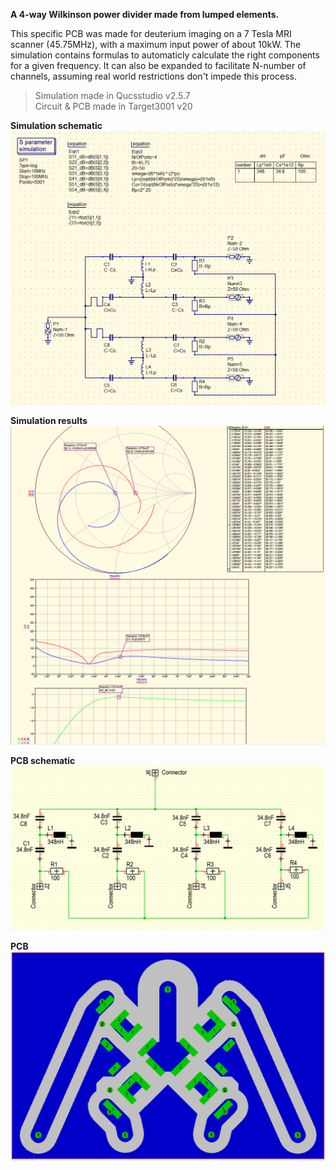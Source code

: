 **A 4-way Wilkinson power divider made from lumped elements.**

This specific PCB was made for deuterium imaging on a 7 Tesla MRI scanner (45.75MHz), with a maximum input power of about 10kW.
The simulation contains formulas to automaticly calculate the right components for a given frequency. It can also be expanded to facilitate N-number of channels, assuming real world restrictions don't impede this process.

> Simulation made in Qucsstudio v2.5.7  
> Circuit & PCB made in Target3001 v20

**Simulation schematic**
![Simulation schematic](Simulation/Schematic.png)

**Simulation results**
![Simulation results](Simulation/Simulation.png)

**PCB schematic**
![PCB schematic](PCB/Schematic.png)

**PCB**
![PCB](PCB/PCB.png)
